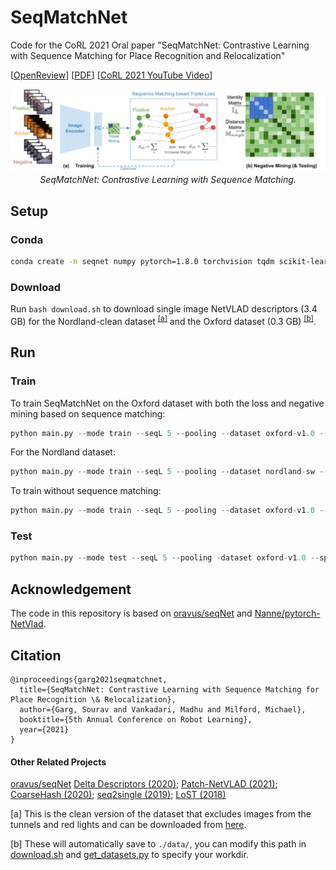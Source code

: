# SeqMatchNet
Code for the CoRL 2021 Oral paper "SeqMatchNet: Contrastive Learning with Sequence Matching for Place Recognition and Relocalization"

[[OpenReview](https://openreview.net/forum?id=OQMXb0xiCrt)] [[PDF](https://openreview.net/pdf?id=OQMXb0xiCrt)] [[CoRL 2021 YouTube Video](https://www.youtube.com/watch?v=Rb2Tbu72rG0)]

<p align="center">
  <img src="./assets/seqmatchnet.jpg">
    <br/><em>SeqMatchNet: Contrastive Learning with Sequence Matching.</em>
</p>

## Setup
### Conda
```bash
conda create -n seqnet numpy pytorch=1.8.0 torchvision tqdm scikit-learn faiss tensorboardx h5py wandb -c pytorch -c conda-forge
```

### Download
Run `bash download.sh` to download single image NetVLAD descriptors (3.4 GB) for the Nordland-clean dataset <sup>[[a]](#nordclean)</sup> and the Oxford dataset (0.3 GB) <sup>[[b]](#saveLoc)</sup>.
## Run

### Train
To train SeqMatchNet on the Oxford dataset with both the loss and negative mining based on sequence matching:
```python
python main.py --mode train --seqL 5 --pooling --dataset oxford-v1.0 --loss_trip_method meanOfPairs --neg_trip_method meanOfPairs --expName ox10_MoP_negMoP
```
For the Nordland dataset:
```python
python main.py --mode train --seqL 5 --pooling --dataset nordland-sw --loss_trip_method meanOfPairs --neg_trip_method meanOfPairs --expName nord-sw_MoP_negMoP
```

To train without sequence matching:
```python
python main.py --mode train --seqL 5 --pooling --dataset oxford-v1.0 --loss_trip_method centerOnly --neg_trip_method centerOnly --expName ox10_CO_negCO
```

### Test
```python
python main.py --mode test --seqL 5 --pooling -dataset oxford-v1.0 --split test --resume ./data/runs/<name_of_the_model_file>
```

## Acknowledgement
The code in this repository is based on [oravus/seqNet](https://github.com/oravus/seqNet) and [Nanne/pytorch-NetVlad](https://github.com/Nanne/pytorch-NetVlad).

## Citation
```
@inproceedings{garg2021seqmatchnet,
  title={SeqMatchNet: Contrastive Learning with Sequence Matching for Place Recognition \& Relocalization},
  author={Garg, Sourav and Vankadari, Madhu and Milford, Michael},
  booktitle={5th Annual Conference on Robot Learning},
  year={2021}
}
```

#### Other Related Projects
[oravus/seqNet](https://github.com/oravus/seqNet)
[Delta Descriptors (2020)](https://github.com/oravus/DeltaDescriptors);
[Patch-NetVLAD (2021)](https://github.com/QVPR/Patch-NetVLAD);
[CoarseHash (2020)](https://github.com/oravus/CoarseHash);
[seq2single (2019)](https://github.com/oravus/seq2single);
[LoST (2018)](https://github.com/oravus/lostX)

<a name="nordclean">[a]<a> This is the clean version of the dataset that excludes images from the tunnels and red lights and can be downloaded from [here](https://cloudstor.aarnet.edu.au/plus/s/8L7loyTZjK0FsWT).

<a name="saveLoc">[b]<a> These will automatically save to `./data/`, you can modify this path in [download.sh](https://github.com/oravus/seqNet/blob/main/download.sh) and [get_datasets.py](https://github.com/oravus/seqNet/blob/5450829c4294fe1d14966bfa1ac9b7c93237369b/get_datasets.py#L6) to specify your workdir.

